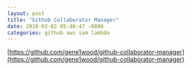```yaml
---
layout: post
title: "Github Collaborator Manager"
date: 2018-03-02 05:40:47 -0800
categories: github aws iam lambda
---
```

[https://github.com/gene1wood/github-collaborator-manager](https://github.com/gene1wood/github-collaborator-manager)
